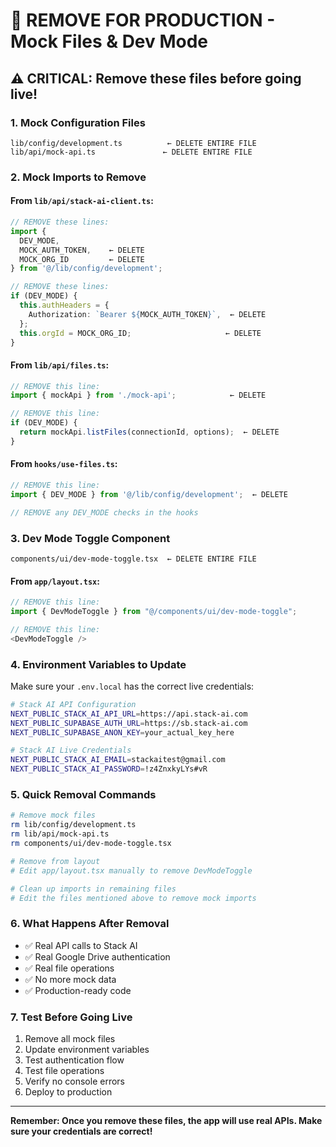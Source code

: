 # 🚨 REMOVE FOR PRODUCTION - Mock Files & Dev Mode

## ⚠️ **CRITICAL: Remove these files before going live!**

### **1. Mock Configuration Files**
```
lib/config/development.ts          ← DELETE ENTIRE FILE
lib/api/mock-api.ts               ← DELETE ENTIRE FILE
```

### **2. Mock Imports to Remove**

#### **From `lib/api/stack-ai-client.ts`:**
```typescript
// REMOVE these lines:
import { 
  DEV_MODE, 
  MOCK_AUTH_TOKEN,    ← DELETE
  MOCK_ORG_ID         ← DELETE
} from '@/lib/config/development';

// REMOVE these lines:
if (DEV_MODE) {
  this.authHeaders = {
    Authorization: `Bearer ${MOCK_AUTH_TOKEN}`,  ← DELETE
  };
  this.orgId = MOCK_ORG_ID;                     ← DELETE
}
```

#### **From `lib/api/files.ts`:**
```typescript
// REMOVE this line:
import { mockApi } from './mock-api';            ← DELETE

// REMOVE this line:
if (DEV_MODE) {
  return mockApi.listFiles(connectionId, options);  ← DELETE
}
```

#### **From `hooks/use-files.ts`:**
```typescript
// REMOVE this line:
import { DEV_MODE } from '@/lib/config/development';  ← DELETE

// REMOVE any DEV_MODE checks in the hooks
```

### **3. Dev Mode Toggle Component**
```
components/ui/dev-mode-toggle.tsx  ← DELETE ENTIRE FILE
```

#### **From `app/layout.tsx`:**
```typescript
// REMOVE this line:
import { DevModeToggle } from "@/components/ui/dev-mode-toggle";

// REMOVE this line:
<DevModeToggle />
```

### **4. Environment Variables to Update**
Make sure your `.env.local` has the correct live credentials:
```bash
# Stack AI API Configuration
NEXT_PUBLIC_STACK_AI_API_URL=https://api.stack-ai.com
NEXT_PUBLIC_SUPABASE_AUTH_URL=https://sb.stack-ai.com
NEXT_PUBLIC_SUPABASE_ANON_KEY=your_actual_key_here

# Stack AI Live Credentials
NEXT_PUBLIC_STACK_AI_EMAIL=stackaitest@gmail.com
NEXT_PUBLIC_STACK_AI_PASSWORD=!z4ZnxkyLYs#vR
```

### **5. Quick Removal Commands**
```bash
# Remove mock files
rm lib/config/development.ts
rm lib/api/mock-api.ts
rm components/ui/dev-mode-toggle.tsx

# Remove from layout
# Edit app/layout.tsx manually to remove DevModeToggle

# Clean up imports in remaining files
# Edit the files mentioned above to remove mock imports
```

### **6. What Happens After Removal**
- ✅ Real API calls to Stack AI
- ✅ Real Google Drive authentication
- ✅ Real file operations
- ✅ No more mock data
- ✅ Production-ready code

### **7. Test Before Going Live**
1. Remove all mock files
2. Update environment variables
3. Test authentication flow
4. Test file operations
5. Verify no console errors
6. Deploy to production

---
**Remember: Once you remove these files, the app will use real APIs. Make sure your credentials are correct!**
